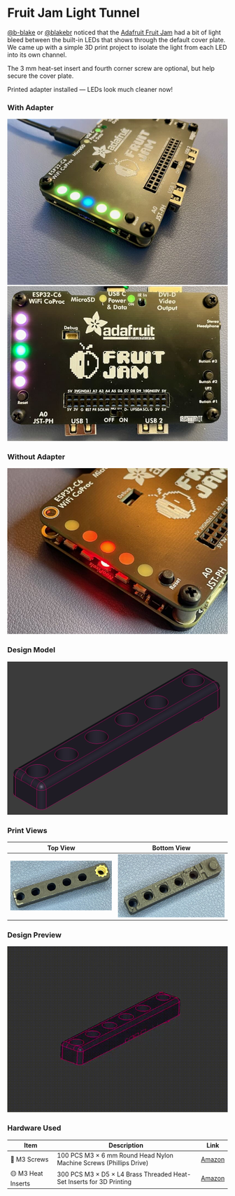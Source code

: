 # Fruit Jam Light Tunnel

[@b-blake](https://github.com/b-blake) or [@blakebr](https://forums.adafruit.com/memberlist.php?mode=viewprofile&u=48200) noticed that the [Adafruit Fruit Jam](https://www.adafruit.com/product/5900) had a bit of light bleed between the built-in LEDs that shows through the default cover plate. We came up with a simple 3D print project to isolate the light from each LED into its own channel.

The 3 mm heat-set insert and fourth corner screw are optional, but help secure the cover plate.

Printed adapter installed — LEDs look much cleaner now!

### With Adapter
![Angle view with adapter installed](pics/fjt-angle-adapter.jpeg)
![Bird’s-eye view of adapter](pics/fjt-birdseye-adapter.jpeg)

### Without Adapter
![LED light bleed without adapter](pics/fjt-bleed-no-adapter.jpeg)

### Design Model
![FreeCAD model](pics/fjt-freecad.png)

### Print Views
| Top View | Bottom View |
|-----------|--------------|
| ![Top view of 3D printed adapter](pics/fjt-3dp-top.jpeg) | ![Bottom view of 3D printed adapter](pics/fjt-3dp-btm.jpeg) |

### Design Preview
![FreeCAD rotating view of the adapter](pics/fjt-freecad-rotate.gif)

### Hardware Used
| Item | Description | Link |
|------|--------------|------|
| 🔩 M3 Screws | 100 PCS M3 × 6 mm Round Head Nylon Machine Screws (Phillips Drive) | [Amazon](https://amzn.to/3L1oUj2) |
| 🟡 M3 Heat Inserts | 300 PCS M3 × D5 × L4 Brass Threaded Heat-Set Inserts for 3D Printing | [Amazon](https://amzn.to/3WjLF44) |
